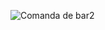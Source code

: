 
![Comanda de bar2](https://github.com/user-attachments/assets/402ef3b2-f12a-4486-a6da-6a0bddf7c9e5)
